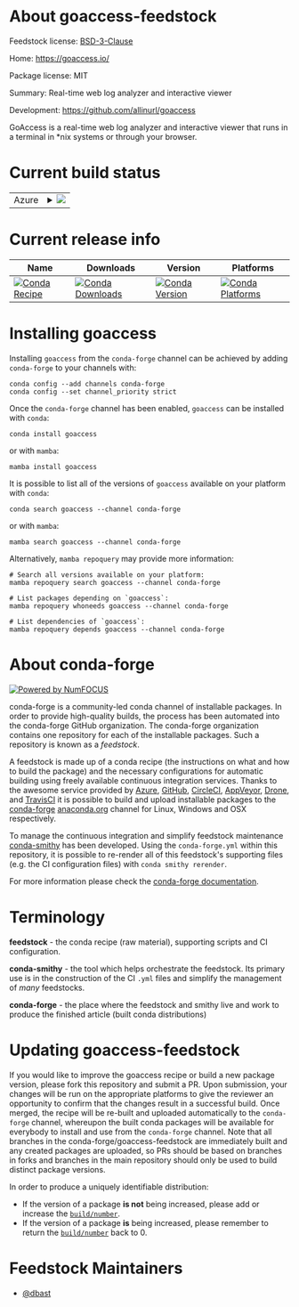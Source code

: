 About goaccess-feedstock
========================

Feedstock license: [BSD-3-Clause](https://github.com/conda-forge/goaccess-feedstock/blob/main/LICENSE.txt)

Home: https://goaccess.io/

Package license: MIT

Summary: Real-time web log analyzer and interactive viewer

Development: https://github.com/allinurl/goaccess

GoAccess is a real-time web log analyzer and interactive viewer that
runs in a terminal in *nix systems or through your browser.


Current build status
====================


<table>
    
  <tr>
    <td>Azure</td>
    <td>
      <details>
        <summary>
          <a href="https://dev.azure.com/conda-forge/feedstock-builds/_build/latest?definitionId=23651&branchName=main">
            <img src="https://dev.azure.com/conda-forge/feedstock-builds/_apis/build/status/goaccess-feedstock?branchName=main">
          </a>
        </summary>
        <table>
          <thead><tr><th>Variant</th><th>Status</th></tr></thead>
          <tbody><tr>
              <td>linux_64</td>
              <td>
                <a href="https://dev.azure.com/conda-forge/feedstock-builds/_build/latest?definitionId=23651&branchName=main">
                  <img src="https://dev.azure.com/conda-forge/feedstock-builds/_apis/build/status/goaccess-feedstock?branchName=main&jobName=linux&configuration=linux%20linux_64_" alt="variant">
                </a>
              </td>
            </tr><tr>
              <td>osx_64</td>
              <td>
                <a href="https://dev.azure.com/conda-forge/feedstock-builds/_build/latest?definitionId=23651&branchName=main">
                  <img src="https://dev.azure.com/conda-forge/feedstock-builds/_apis/build/status/goaccess-feedstock?branchName=main&jobName=osx&configuration=osx%20osx_64_" alt="variant">
                </a>
              </td>
            </tr>
          </tbody>
        </table>
      </details>
    </td>
  </tr>
</table>

Current release info
====================

| Name | Downloads | Version | Platforms |
| --- | --- | --- | --- |
| [![Conda Recipe](https://img.shields.io/badge/recipe-goaccess-green.svg)](https://anaconda.org/conda-forge/goaccess) | [![Conda Downloads](https://img.shields.io/conda/dn/conda-forge/goaccess.svg)](https://anaconda.org/conda-forge/goaccess) | [![Conda Version](https://img.shields.io/conda/vn/conda-forge/goaccess.svg)](https://anaconda.org/conda-forge/goaccess) | [![Conda Platforms](https://img.shields.io/conda/pn/conda-forge/goaccess.svg)](https://anaconda.org/conda-forge/goaccess) |

Installing goaccess
===================

Installing `goaccess` from the `conda-forge` channel can be achieved by adding `conda-forge` to your channels with:

```
conda config --add channels conda-forge
conda config --set channel_priority strict
```

Once the `conda-forge` channel has been enabled, `goaccess` can be installed with `conda`:

```
conda install goaccess
```

or with `mamba`:

```
mamba install goaccess
```

It is possible to list all of the versions of `goaccess` available on your platform with `conda`:

```
conda search goaccess --channel conda-forge
```

or with `mamba`:

```
mamba search goaccess --channel conda-forge
```

Alternatively, `mamba repoquery` may provide more information:

```
# Search all versions available on your platform:
mamba repoquery search goaccess --channel conda-forge

# List packages depending on `goaccess`:
mamba repoquery whoneeds goaccess --channel conda-forge

# List dependencies of `goaccess`:
mamba repoquery depends goaccess --channel conda-forge
```


About conda-forge
=================

[![Powered by
NumFOCUS](https://img.shields.io/badge/powered%20by-NumFOCUS-orange.svg?style=flat&colorA=E1523D&colorB=007D8A)](https://numfocus.org)

conda-forge is a community-led conda channel of installable packages.
In order to provide high-quality builds, the process has been automated into the
conda-forge GitHub organization. The conda-forge organization contains one repository
for each of the installable packages. Such a repository is known as a *feedstock*.

A feedstock is made up of a conda recipe (the instructions on what and how to build
the package) and the necessary configurations for automatic building using freely
available continuous integration services. Thanks to the awesome service provided by
[Azure](https://azure.microsoft.com/en-us/services/devops/), [GitHub](https://github.com/),
[CircleCI](https://circleci.com/), [AppVeyor](https://www.appveyor.com/),
[Drone](https://cloud.drone.io/welcome), and [TravisCI](https://travis-ci.com/)
it is possible to build and upload installable packages to the
[conda-forge](https://anaconda.org/conda-forge) [anaconda.org](https://anaconda.org/)
channel for Linux, Windows and OSX respectively.

To manage the continuous integration and simplify feedstock maintenance
[conda-smithy](https://github.com/conda-forge/conda-smithy) has been developed.
Using the ``conda-forge.yml`` within this repository, it is possible to re-render all of
this feedstock's supporting files (e.g. the CI configuration files) with ``conda smithy rerender``.

For more information please check the [conda-forge documentation](https://conda-forge.org/docs/).

Terminology
===========

**feedstock** - the conda recipe (raw material), supporting scripts and CI configuration.

**conda-smithy** - the tool which helps orchestrate the feedstock.
                   Its primary use is in the construction of the CI ``.yml`` files
                   and simplify the management of *many* feedstocks.

**conda-forge** - the place where the feedstock and smithy live and work to
                  produce the finished article (built conda distributions)


Updating goaccess-feedstock
===========================

If you would like to improve the goaccess recipe or build a new
package version, please fork this repository and submit a PR. Upon submission,
your changes will be run on the appropriate platforms to give the reviewer an
opportunity to confirm that the changes result in a successful build. Once
merged, the recipe will be re-built and uploaded automatically to the
`conda-forge` channel, whereupon the built conda packages will be available for
everybody to install and use from the `conda-forge` channel.
Note that all branches in the conda-forge/goaccess-feedstock are
immediately built and any created packages are uploaded, so PRs should be based
on branches in forks and branches in the main repository should only be used to
build distinct package versions.

In order to produce a uniquely identifiable distribution:
 * If the version of a package **is not** being increased, please add or increase
   the [``build/number``](https://docs.conda.io/projects/conda-build/en/latest/resources/define-metadata.html#build-number-and-string).
 * If the version of a package **is** being increased, please remember to return
   the [``build/number``](https://docs.conda.io/projects/conda-build/en/latest/resources/define-metadata.html#build-number-and-string)
   back to 0.

Feedstock Maintainers
=====================

* [@dbast](https://github.com/dbast/)

